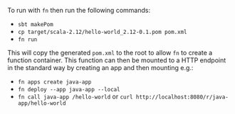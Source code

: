 To run with `fn` then run the following commands:
 - `sbt makePom`
 - `cp target/scala-2.12/hello-world_2.12-0.1.pom pom.xml`
 - `fn run`
 
 This will copy the generated `pom.xml` to the root to allow `fn` to create a function container. This function can then be mounted to a HTTP endpoint in the standard way by creating an app and then mounting e.g.:
 - `fn apps create java-app`
 - `fn deploy --app java-app --local`
 - `fn call java-app /hello-world` or `curl http://localhost:8080/r/java-app/hello-world`